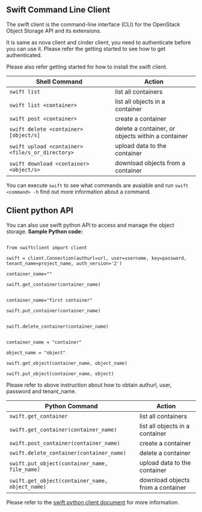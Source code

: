 ## Swift Command Line Client

The swift client is the command-line interface (CLI) for the OpenStack Object
Storage API and its extensions.

It is same as nova client and cinder client, you need to authenticate before you
can use it. Please refer the getting started to see how to get authenticated.

Please also refer getting started for how to install the swift client.


| Shell Command  | Action |
| ------------- | ------------- |
| `swift list` | list all containers |
| `swift list <container>` | list all objects in a container |
| `swift post <container>` | create a container |
| `swift delete <container> [object/s]` | delete a container, or objects within a container |
| `swift upload <container> <file/s_or_directory>` | upload data to the container |
| `swift download <container> <object/s>` | download objects from a container |



You can execute ```swift``` to see what commands are avaiable and
run ```swift <command> -h``` find out more information about a command.

## Client python API

You can also use swift python API to access and manage the object storage.
**Sample Python code:**


```

from swiftclient import client

swift = client.Connection(authurl=url, user=username, key=password,
tenant_name=project_name, auth_version='2')

container_name=""

swift.get_container(container_name)


container_name="first container"

swift.put_container(container_name)


swift.delete_container(container_name)


container_name = "container"

object_name = "object"

swift.get_object(container_name, object_name)

swift.put_object(container_name, object)

```


Please refer to above instruction about how to obtain authurl, user, password and
tenant_name.

| Python Command  | Action |
| ------------- | ------------- |
| `swift.get_container` | list all containers |
| `swift.get_container(container_name)` | list all objects in a container |
| `swift.post_container(container_name)` | create a container |
| `swift.delete_container(container_name)` | delete a container |
| `swift.put_object(container_name, file_name)` | upload data to the container |
| `swift.get_object(container_name, object_name)` | download objects from a container |


Please refer to the [swift python client document][swift python api] for more
information.

[swift python api]: http://docs.openstack.org/developer/python-swiftclient/index.html